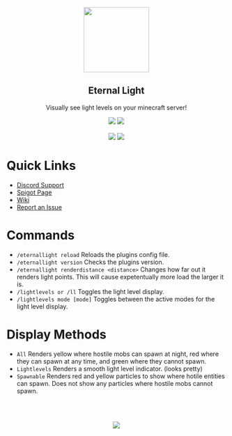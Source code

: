 <div align="center">
    <img height="150px" src="https://i.imgur.com/0zAVXVj.png">
    <h2>Eternal Light</h2>
    <p>Visually see light levels on your minecraft server!</p>
</div>
<p align="center">
    <img src="https://img.shields.io/spiget/tested-versions/50961?style=for-the-badge">
    <a href="https://github.com/Masstrix/Eternal-Nature/blob/master/LICENSE">
        <img src="https://img.shields.io/github/license/Masstrix/Eternal-Nature?style=for-the-badge"/>
    </a>
    <br><br>
    <a>
        <img src="https://img.shields.io/spiget/downloads/50961?style=for-the-badge">
    </a>
    <a>
        <img src="https://img.shields.io/bstats/servers/6575?style=for-the-badge">
    </a>
</p>

# Quick Links
* [Discord Support](https://discord.gg/Uk3M9Y6)
* [Spigot Page](https://www.spigotmc.org/resources/50961/)
* [Wiki](https://github.com/Masstrix/Eternal-Light/wiki)
* [Report an Issue](https://github.com/Masstrix/Eternal-Light/issues/new)

# Commands
* `/eternallight reload` Reloads the plugins config file.  
* `/eternallight version` Checks the plugins version.  
* `/eternallight renderdistance <distance>` Changes how far out it renders light points. This will cause expetentually more load the larger it is.  
* `/lightlevels or /ll` Toggles the light level display.  
* `/lightlevels mode [mode]` Toggles between the active modes for the light level display.

# Display Methods
* `All` Renders yellow where hostile mobs can spawn at night, red where they can spawn at any time, and green where they cannot spawn.
* `Lightlevels` Renders a smooth light level indicator. (looks pretty)
* `Spawnable` Renders red and yellow particles to show where hotile entities can spawn. Does not show any particles where hostile mobs cannot spawn.

<br><br>
<div align="center">
    <a href="https://www.paypal.com/cgi-bin/webscr?cmd=_s-xclick&hosted_button_id=CFWPD6QYNTRLC&source=url">
        <img src="https://img.shields.io/badge/PayPal-Donate-blue?style=for-the-badge">
    </a>
</div>

<br><br>